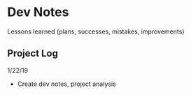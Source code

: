 # Dev Notes
Lessons learned (plans, successes, mistakes, improvements)

## Project Log

1/22/19
* Create dev notes, project analysis
